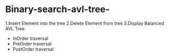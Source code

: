 # Binary-search-avl-tree-

1.Insert Element into the tree 
2.Delete Element from tree 
3.Display Balanced AVL Tree: 
- InOrder traversal
- PreOrder traversal
- PostOrder traversal
